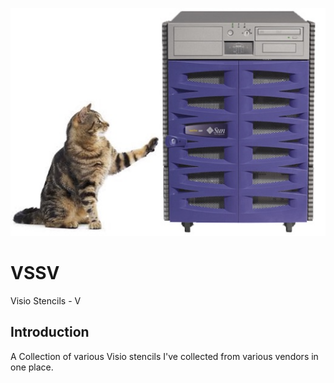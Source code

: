 ![alt tag](https://raw.githubusercontent.com/richardatlateralblast/vssv/master/vss.png)

VSSV
====

Visio Stencils -  V

Introduction
------------

A Collection of various Visio stencils I've collected from various vendors in one place.
